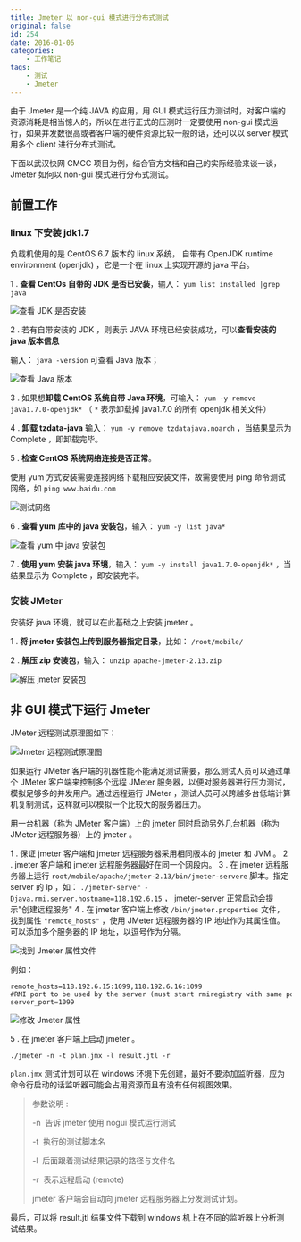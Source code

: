 ```yaml
---
title: Jmeter 以 non-gui 模式进行分布式测试
original: false
id: 254
date: 2016-01-06
categories:
    - 工作笔记
tags:
    - 测试
    - Jmeter
---
```


由于 Jmeter 是一个纯 JAVA 的应用，用 GUI 模式运行压力测试时，对客户端的资源消耗是相当惊人的，所以在进行正式的压测时一定要使用 non-gui 模式运行，如果并发数很高或者客户端的硬件资源比较一般的话，还可以以 server 模式用多个 client 进行分布式测试。

下面以武汉快网 CMCC 项目为例，结合官方文档和自己的实际经验来谈一谈， Jmeter 如何以 non-gui 模式进行分布式测试。

<!--more-->

## 前置工作

### linux 下安装 jdk1.7

负载机使用的是 CentOS 6.7 版本的 linux 系统， 自带有 OpenJDK runtime environment (openjdk) ，它是一个在 linux 上实现开源的 java 平台。

1 . **查看 CentOs 自带的 JDK 是否已安装**，输入： `yum list installed |grep java`

![查看 JDK 是否安装](https://pek3b.qingstor.com/imephen/20190426152046.png)

2 . 若有自带安装的 JDK ，则表示 JAVA 环境已经安装成功，可以**查看安装的 java 版本信息**

输入： `java -version` 可查看 Java 版本；

![查看 Java 版本](https://imephen.pek3b.qingstor.com/20190426152205.png)

3 . 如果想**卸载 CentOS 系统自带 Java 环境**，可输入： `yum -y remove java1.7.0-openjdk*` （ `*` 表示卸载掉 java1.7.0 的所有 openjdk 相关文件）

4 . **卸载 tzdata-java** 输入： `yum -y remove tzdatajava.noarch` ，当结果显示为 Complete ，即卸载完毕。

5 . **检查 CentOS 系统网络连接是否正常**。

使用 yum 方式安装需要连接网络下载相应安装文件，故需要使用 ping 命令测试网络，如 `ping www.baidu.com`

![测试网络](https://pek3b.qingstor.com/imephen/20190426152436.png)

6 . **查看 yum 库中的 java 安装包**，输入： `yum -y list java*`

![查看 yum 中 java 安装包](https://pek3b.qingstor.com/imephen/20190426152504.png)

7 . **使用 yum 安装 java 环境**，输入： `yum -y install java1.7.0-openjdk*` ，当结果显示为 Complete ，即安装完毕。

### 安装 JMeter

安装好 java 环境，就可以在此基础之上安装 jmeter 。

1 . **将 jmeter 安装包上传到服务器指定目录**，比如： `/root/mobile/`

2 . **解压 zip 安装包**，输入： `unzip apache-jmeter-2.13.zip`

![解压 jmeter 安装包](https://pek3b.qingstor.com/imephen/20190426152540.png)

## 非 GUI 模式下运行 Jmeter

JMeter 远程测试原理图如下：

![Jmeter 远程测试原理图](https://pek3b.qingstor.com/imephen/20190426152614.png)

如果运行 JMeter 客户端的机器性能不能满足测试需要，那么测试人员可以通过单个 JMeter 客户端来控制多个远程 JMeter 服务器，以便对服务器进行压力测试，模拟足够多的并发用户。通过远程运行 JMeter ，测试人员可以跨越多台低端计算机复制测试，这样就可以模拟一个比较大的服务器压力。

用一台机器（称为 JMeter 客户端）上的 jmeter 同时启动另外几台机器（称为 JMeter 远程服务器）上的 jmeter 。

1 . 保证 jmeter 客户端和 jmeter 远程服务器采用相同版本的 jmeter 和 JVM 。
2 . jmeter 客户端和 jmeter 远程服务器最好在同一个网段内。
3 . 在 jmeter 远程服务器上运行 `root/mobile/apache/jmeter-2.13/bin/jmeter-servere` 脚本。指定 server 的 ip ，如： `./jmeter-server -Djava.rmi.server.hostname=118.192.6.15` ， jmeter-server 正常启动会提示"创建远程服务"
4 . 在 jmeter 客户端上修改 `/bin/jmeter.properties` 文件，找到属性 `"remote_hosts"` ，使用 JMeter 远程服务器的 IP 地址作为其属性值。可以添加多个服务器的 IP 地址，以逗号作为分隔。

![找到 Jmeter 属性文件](https://pek3b.qingstor.com/imephen/20190426152641.png)

例如：

```
remote_hosts=118.192.6.15:1099,118.192.6.16:1099   #RMI port to be used by the server (must start rmiregistry with same port)
server_port=1099
```

![修改 Jmeter 属性](https://pek3b.qingstor.com/imephen/20190426152709.png)

5 . 在 jmeter 客户端上启动 jmeter 。

```
./jmeter -n -t plan.jmx -l result.jtl -r
```

`plan.jmx` 测试计划可以在 windows 环境下先创建，最好不要添加监听器，应为命令行启动的话监听器可能会占用资源而且有没有任何视图效果。

> 参数说明 :
> 
> -n  告诉 jmeter 使用 nogui 模式运行测试
> 
> -t  执行的测试脚本名
> 
> -l  后面跟着测试结果记录的路径与文件名 
> 
> -r  表示远程启动 (remote) 
> 
> jmeter 客户端会自动向 jmeter 远程服务器上分发测试计划。

最后，可以将 result.jtl 结果文件下载到 windows 机上在不同的监听器上分析测试结果。
